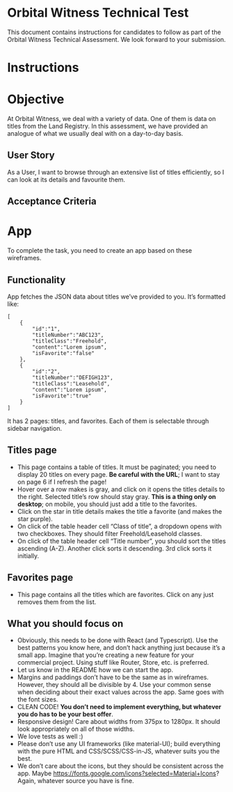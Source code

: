 # Orbital Witness Technical Test

This document contains instructions for candidates to follow as part of the Orbital Witness Technical Assessment. We look forward to your submission.

# Instructions


# Objective
At Orbital Witness, we deal with a variety of data. One of them is data on titles from the Land Registry. In this assessment, we have provided an analogue of what we usually deal with on a day-to-day basis.

## User Story
As a User, I want to browse through an extensive list of titles efficiently, so I can look at its details and favourite them.

## Acceptance Criteria

# App
To complete the task, you need to create an app based on these wireframes.

## Functionality
App fetches the JSON data about titles we’ve provided to you. It’s formatted like:

```
[
    {
        "id":"1",
        "titleNumber":"ABC123",
        "titleClass":"Freehold",
        "content":"Lorem ipsum",
        "isFavorite":"false"
    },
    {
        "id":"2",
        "titleNumber":"DEFIGH123",
        "titleClass":"Leasehold",
        "content":"Lorem ipsum",
        "isFavorite":"true"
    }
]
```

It has 2 pages: titles, and favorites. Each of them is selectable through sidebar navigation.

## Titles page
 - This page contains a table of titles. It must be paginated; you need to display 20 titles on every page. **Be careful with the URL**; I want to stay on page 6 if I refresh the page!
 - Hover over a row makes is gray, and click on it opens the titles details to the right. Selected title’s row should stay gray. **This is a thing only on desktop**; on mobile, you should just add a title to the favorites.
 - Click on the star in title details makes the title a favorite (and makes the star purple).
 - On click of the table header cell “Class of title”, a dropdown opens with two checkboxes. They should filter Freehold/Leasehold classes.
 - On click of the table header cell “Title number”, you should sort the titles ascending (A-Z). Another click sorts it descending. 3rd click sorts it initially.

## Favorites page
- This page contains all the titles which are favorites. Click on any just removes them from the list.

## What you should focus on
- Obviously, this needs to be done with React (and Typescript). Use the best patterns you know here, and don’t hack anything just because it’s a small app. Imagine that you’re creating a new feature for your commercial project. Using stuff like Router, Store, etc. is preferred.
- Let us know in the README how we can start the app.
- Margins and paddings don’t have to be the same as in wireframes. However, they should all be divisible by 4. Use your common sense when deciding about their exact values across the app. Same goes with the font sizes.
- CLEAN CODE! **You don’t need to implement everything, but whatever you do has to be your best offer**.
- Responsive design! Care about widths from 375px to 1280px. It should look appropriately on all of those widths.
- We love tests as well :)
- Please don’t use any UI frameworks (like material-UI); build everything with the pure HTML and CSS/SCSS/CSS-in-JS, whatever suits you the best.
- We don’t care about the icons, but they should be consistent across the app. Maybe https://fonts.google.com/icons?selected=Material+Icons? Again, whatever source you have is fine.
